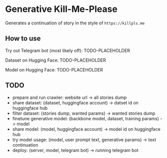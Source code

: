 # Generative Kill-Me-Please

Generates a continuation of story in the style of `https://killpls.me`


## How to use

Try out Telegram bot (most likely off): TODO-PLACEHOLDER

Dataset on Hugging Face: TODO-PLACEHOLDER

Model on Hugging Face: TODO-PLACEHOLDER


## TODO
- prepare and run crawler: website url -> all stories dump
- share dataset: (dataset, huggingface account) -> datset id on huggingface hub
- filter dataset: (stories dump, wanted params) -> wanted stories dump
- finetune generative model: (backbone model, dataset, training params) -> model
- share model: (model, huggingface account) -> model id on huggingface hub
- try model usage: (model, user prompt text, generative params) -> text continuation
- deploy: (server, model, telegram bot) -> running telegram bot
